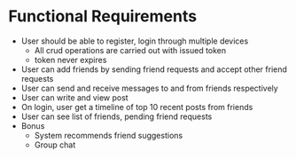 # Functional Requirements
- User should be able to register, login through multiple devices
    - All crud operations are carried out with issued token
    - token never expires
- User can add friends by sending friend requests and accept other friend requests
- User can send and receive messages to and from friends respectively
- User can write and view post
- On login, user get a timeline of top 10 recent posts from friends
- User can see list of friends, pending friend requests
- Bonus
    - System recommends friend suggestions
    - Group chat